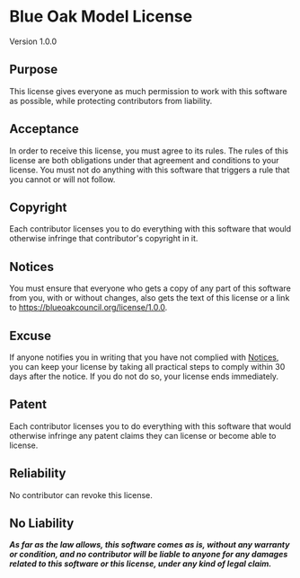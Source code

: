 # Blue Oak Model License

Version 1.0.0

## Purpose

This license gives everyone as much permission to work with this software as possible, while protecting contributors
from liability.

## Acceptance

In order to receive this license, you must agree to its rules. The rules of this license are both obligations under that
agreement and conditions to your license. You must not do anything with this software that triggers a rule that you
cannot or will not follow.

## Copyright

Each contributor licenses you to do everything with this software that would otherwise infringe that contributor's
copyright in it.

## Notices

You must ensure that everyone who gets a copy of any part of this software from you, with or without changes, also gets
the text of this license or a link to
<https://blueoakcouncil.org/license/1.0.0>.

## Excuse

If anyone notifies you in writing that you have not complied with [Notices](#notices), you can keep your license by
taking all practical steps to comply within 30 days after the notice. If you do not do so, your license ends
immediately.

## Patent

Each contributor licenses you to do everything with this software that would otherwise infringe any patent claims they
can license or become able to license.

## Reliability

No contributor can revoke this license.

## No Liability

***As far as the law allows, this software comes as is, without any warranty or condition, and no contributor will be
liable to anyone for any damages related to this software or this license, under any kind of legal claim.***
